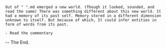     Out of " ".md emerged a new world. (Though it looked, sounded, and read the same) There was something different about this new world. It had a memory of its past self. Memory stored in a different dimension unknown to itself. But because of which, It could infer entities in form of words from its past.
                                                                                                                                                    - Read the commentary

-- The End.